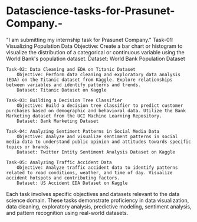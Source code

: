# Datascience-tasks-for-Prasunet-Company.-
"I am submitting my internship task for Prasunet Company."
    Task-01: Visualizing Population Data
        Objective: Create a bar chart or histogram to visualize the distribution of a categorical or continuous variable using the World Bank's population dataset.
        Dataset: World Bank Population Dataset

    Task-02: Data Cleaning and EDA on Titanic Dataset
        Objective: Perform data cleaning and exploratory data analysis (EDA) on the Titanic dataset from Kaggle. Explore relationships between variables and identify patterns and trends.
        Dataset: Titanic Dataset on Kaggle

    Task-03: Building a Decision Tree Classifier
        Objective: Build a decision tree classifier to predict customer purchases based on demographic and behavioral data. Utilize the Bank Marketing dataset from the UCI Machine Learning Repository.
        Dataset: Bank Marketing Dataset

    Task-04: Analyzing Sentiment Patterns in Social Media Data
        Objective: Analyze and visualize sentiment patterns in social media data to understand public opinion and attitudes towards specific topics or brands.
        Dataset: Twitter Entity Sentiment Analysis Dataset on Kaggle

    Task-05: Analyzing Traffic Accident Data
        Objective: Analyze traffic accident data to identify patterns related to road conditions, weather, and time of day. Visualize accident hotspots and contributing factors.
        Dataset: US Accident EDA Dataset on Kaggle

Each task involves specific objectives and datasets relevant to the data science domain. These tasks demonstrate proficiency in data visualization, data cleaning, exploratory analysis, predictive modeling, sentiment analysis, and pattern recognition using real-world datasets.

